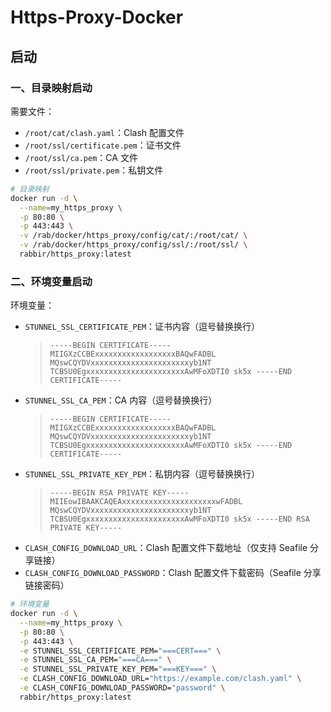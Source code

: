 # Https-Proxy-Docker

## 启动
### 一、目录映射启动
需要文件：
- `/root/cat/clash.yaml`：Clash 配置文件
- `/root/ssl/certificate.pem`：证书文件
- `/root/ssl/ca.pem`：CA 文件
- `/root/ssl/private.pem`：私钥文件

```bash
# 目录映射
docker run -d \
  --name=my_https_proxy \
  -p 80:80 \
  -p 443:443 \
  -v /rab/docker/https_proxy/config/cat/:/root/cat/ \
  -v /rab/docker/https_proxy/config/ssl/:/root/ssl/ \
  rabbir/https_proxy:latest
```

### 二、环境变量启动
环境变量：
- `STUNNEL_SSL_CERTIFICATE_PEM`：证书内容（逗号替换换行）
    > ```
    > -----BEGIN CERTIFICATE----- MIIGXzCCBExxxxxxxxxxxxxxxxxxBAQwFADBL MQswCQYDVxxxxxxxxxxxxxxxxxxxxxxyb1NT TCBSU0EgxxxxxxxxxxxxxxxxxxxxxxAwMFoXDTI0 sk5x -----END CERTIFICATE-----
    > ```
- `STUNNEL_SSL_CA_PEM`：CA 内容（逗号替换换行）
    > ```
    > -----BEGIN CERTIFICATE----- MIIGXzCCBExxxxxxxxxxxxxxxxxxBAQwFADBL MQswCQYDVxxxxxxxxxxxxxxxxxxxxxxyb1NT TCBSU0EgxxxxxxxxxxxxxxxxxxxxxxAwMFoXDTI0 sk5x -----END CERTIFICATE-----
    > ```
- `STUNNEL_SSL_PRIVATE_KEY_PEM`：私钥内容（逗号替换换行）
    > ```
    > -----BEGIN RSA PRIVATE KEY----- MIIEowIBAAKCAQEAxxxxxxxxxxxxxxxxxxxxxwFADBL MQswCQYDVxxxxxxxxxxxxxxxxxxxxxxyb1NT TCBSU0EgxxxxxxxxxxxxxxxxxxxxxxAwMFoXDTI0 sk5x -----END RSA PRIVATE KEY-----
    > ```
- `CLASH_CONFIG_DOWNLOAD_URL`：Clash 配置文件下载地址（仅支持 Seafile 分享链接）
- `CLASH_CONFIG_DOWNLOAD_PASSWORD`：Clash 配置文件下载密码（Seafile 分享链接密码）

```bash
# 环境变量
docker run -d \
  --name=my_https_proxy \
  -p 80:80 \
  -p 443:443 \
  -e STUNNEL_SSL_CERTIFICATE_PEM="===CERT===" \
  -e STUNNEL_SSL_CA_PEM="===CA===" \
  -e STUNNEL_SSL_PRIVATE_KEY_PEM="===KEY===" \
  -e CLASH_CONFIG_DOWNLOAD_URL="https://example.com/clash.yaml" \
  -e CLASH_CONFIG_DOWNLOAD_PASSWORD="password" \
  rabbir/https_proxy:latest
```